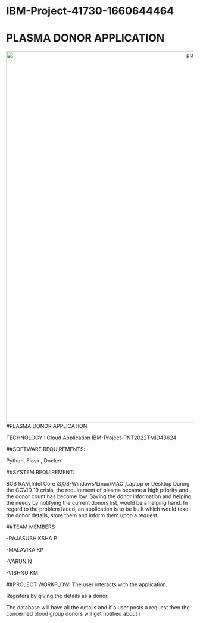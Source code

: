 # IBM-Project-41730-1660644464
<h1>PLASMA DONOR APPLICATION</h1>
<center>
    <img style=width:1000px src="https://www.google.com/imgres?imgurl=https://repository-images.githubusercontent.com/275387860/eb497480-0642-11eb-9aa3-ffdbb0e84246&imgrefurl=https://github.com/topics/plasma-donation&tbnid=72iHB0WkvYeRTM&vet=1&docid=tKyT_p1gL0-UfM&w=1920&h=960&hl=en-GB&source=sh/x/im" alt="plasma"></center>
#PLASMA DONOR APPLICATION

TECHNOLOGY : Cloud Application 
IBM-Project-PNT2022TMID43624

##SOFTWARE REQUIREMENTS:

Python, Flask , Docker

##SYSTEM REQUIREMENT:

8GB RAM,Intel Core i3,OS-Windows/Linux/MAC ,Laptop or Desktop
During the COVID 19 crisis, the requirement of plasma became a high priority and the donor count has become low. 
Saving the donor information and helping the needy by notifying the current donors list, would be a helping hand.
In regard to the problem faced, an application is to be built which would take the donor details, 
store them and inform them upon a request.

##TEAM MEMBERS

-RAJASUBHIKSHA P

-MALAVIKA KP

-VARUN N

-VISHNU KM


##PROJECT WORKFLOW:
The user interacts with the application.

Registers by giving the details as a donor.

The database will have all the details and if a user posts a request then the concerned blood group donors will get notified about i
